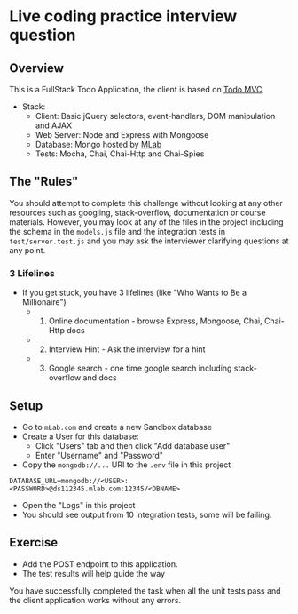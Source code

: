 # Live coding practice interview question

## Overview

This is a FullStack Todo Application, the client is based on [Todo MVC](http://todomvc.com/)

* Stack:
  * Client: Basic jQuery selectors, event-handlers, DOM manipulation and AJAX
  * Web Server: Node and Express with Mongoose
  * Database: Mongo hosted by [MLab](mlab.com)
  * Tests: Mocha, Chai, Chai-Http and Chai-Spies

## The "Rules"

You should attempt to complete this challenge without looking at any other resources such as googling, stack-overflow, documentation or course materials. However, you may look at any of the files in the project including the schema in the `models.js` file and the integration tests in `test/server.test.js` and you may ask the interviewer clarifying questions at any point.

### 3 Lifelines

* If you get stuck, you have 3 lifelines (like "Who Wants to Be a Millionaire")
  * 1. Online documentation - browse Express, Mongoose, Chai, Chai-Http docs
  * 2. Interview Hint - Ask the interview for a hint
  * 3. Google search - one time google search including stack-overflow and docs

## Setup

* Go to `mLab.com` and create a new Sandbox database
* Create a User for this database:
  * Click "Users" tab and then click "Add database user"
  * Enter "Username" and "Password"
* Copy the `mongodb://...` URI to the `.env` file in this project

```
DATABASE_URL=mongodb://<USER>:<PASSWORD>@ds112345.mlab.com:12345/<DBNAME>
```

* Open the "Logs" in this project
* You should see output from 10 integration tests, some will be failing.

## Exercise

* Add the POST endpoint to this application.
* The test results will help guide the way

You have successfully completed the task when all the unit tests pass and the client application works without any errors.
